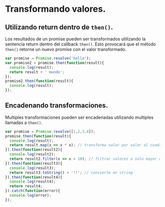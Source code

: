 # Transformando valores.

## Utilizando return dentro de `then()`.

Los resultados de un promise pueden ser transformados utilizando la sentencia return dentro del callback `then()`. Esto provocará que el método `then()` retorne un nuevo promise con el valor transformado.

```js
var promise = Promise.resolve('hello');
var promise2 = promise.then(function(result){
  console.log(result);
  return result + ' mundo';
});
promise2.then(function(result){
  console.log(result);
});
```

## Encadenando transformaciones.

Multiples transformaciones pueden ser encadenadas utilizando multiples llamadas a `then()`.

```js
var promise = Promise.resolve([1,2,3,4]);
promise.then(function(result){
  console.log(result);
  return result.map(x => x * x); // transforma valor por valor al cuadrado
}).then(function(result2){
  console.log(result2);
  return result2.filter(x => x > 10); // filtrar valores a solo mayor de 10
}).then(function(result3){
  console.log(result3);
  return result3.toString() + '!!'; // convierte en string
}).then(function(result4){
  console.log(result4);
  return result4;
}).catch(function(error){
  console.log(error);
});
```
